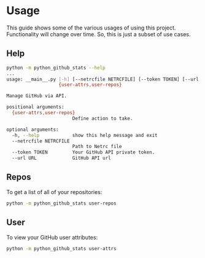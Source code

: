 # Usage

This guide shows some of the various usages of using this project. Functionality
will change over time. So, this is just a subset of use cases.

## Help

```bash
python -m python_github_stats --help
...
usage: __main__.py [-h] [--netrcfile NETRCFILE] [--token TOKEN] [--url URL]
                   {user-attrs,user-repos}

Manage GitHub via API.

positional arguments:
  {user-attrs,user-repos}
                        Define action to take.

optional arguments:
  -h, --help            show this help message and exit
  --netrcfile NETRCFILE
                        Path to Netrc file
  --token TOKEN         Your GitHub API private token.
  --url URL             GitHub API url
```

## Repos

To get a list of all of your repositories:

```bash
python -m python_github_stats user-repos
```

## User

To view your GitHub user attributes:

```bash
python -m python_github_stats user-attrs
```
